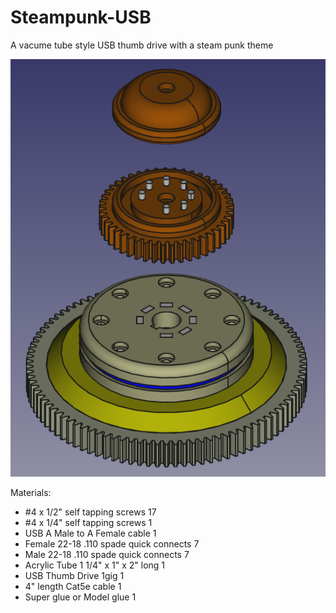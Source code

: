 Steampunk-USB
=============

A vacume tube style USB thumb drive with a steam punk theme

![assembly](images/Assembly.png)

Materials:

* #4 x 1/2" self tapping screws             17
* #4 x 1/4" self tapping screws             1
* USB A Male to A Female cable              1
* Female 22-18 .110 spade quick connects    7
* Male 22-18 .110 spade quick connects      7
* Acrylic Tube 1 1/4" x 1" x 2" long        1
* USB Thumb Drive 1gig                      1
* 4" length Cat5e cable                     1
* Super glue or Model glue                  1
